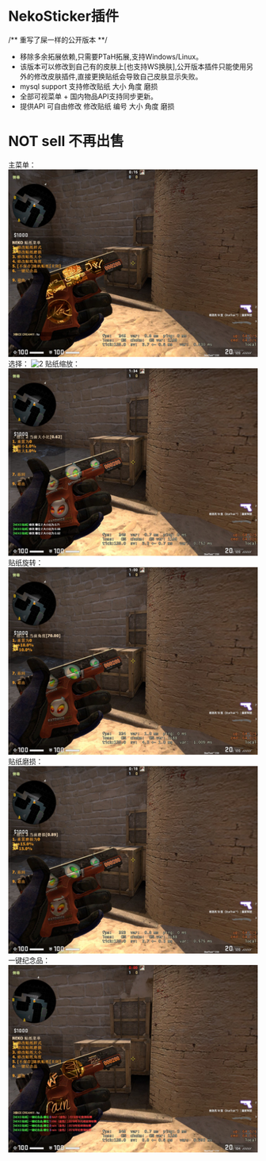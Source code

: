 # NekoSticker插件
/**
重写了屎一样的公开版本
**/
* 移除多余拓展依赖,只需要PTaH拓展,支持Windows/Linux。
* 该版本可以修改到自己有的皮肤上[也支持WS换肤],公开版本插件只能使用另外的修改皮肤插件,直接更换贴纸会导致自己皮肤显示失败。
* mysql support 支持修改贴纸 大小 角度 磨损
* 全部可视菜单 + 国内物品API支持同步更新。
* 提供API 可自由修改 修改贴纸 编号 大小 角度 磨损

# NOT sell 不再出售

主菜单：
![1](https://github.com/bklol/sticker/blob/main/ss/main.jpg)
选择：
![2](https://github.com/bklol/sticker/blob/main/ss/main2.jpg)
贴纸缩放：
![3](https://github.com/bklol/sticker/blob/main/ss/sc.jpg)
贴纸旋转：
![4](https://github.com/bklol/sticker/blob/main/ss/rota.jpg)
贴纸磨损：
![5](https://github.com/bklol/sticker/blob/main/ss/wear.jpg)
一键纪念品：
![6](https://github.com/bklol/sticker/blob/main/ss/jnp.jpg)
